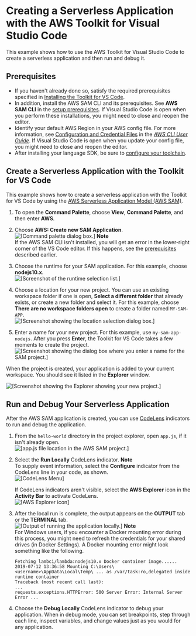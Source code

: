 # Creating a Serverless Application with the AWS Toolkit for Visual Studio Code<a name="create-sam"></a>

This example shows how to use the AWS Toolkit for Visual Studio Code to create a serverless application and then run and debug it\.

## Prerequisites<a name="create-sam-prereq"></a>
+ If you haven't already done so, satisfy the required prerequisites specified in [Installing the Toolkit for VS Code](setup-toolkit.md#setup-prereq)\.
+ In addition, install the AWS SAM CLI and its prerequisites\. See **AWS SAM CLI** in the [setup prerequisites](setup-toolkit.md#setup-prereq)\. If Visual Studio Code is open when you perform these installations, you might need to close and reopen the editor\.
+ Identify your default AWS Region in your AWS config file\. For more information, see [Configuration and Credential Files](https://docs.aws.amazon.com/cli/latest/userguide/cli-configure-files.html) in the *[AWS CLI User Guide](https://docs.aws.amazon.com/cli/latest/userguide/)*\. If Visual Studio Code is open when you update your config file, you might need to close and reopen the editor\.
+ After installing your language SDK, be sure to [configure your toolchain](setup-toolchain.md)\.

## Create a Serverless Application with the Toolkit for VS Code<a name="create-serverless-app"></a>

This example shows how to create a serverless application with the Toolkit for VS Code by using the [AWS Serverless Application Model \(AWS SAM\)](https://docs.aws.amazon.com/serverless-application-model/)\.

1. To open the **Command Palette**, choose **View**, **Command Palette**, and then enter **AWS**\.

1. Choose **AWS: Create new SAM Application**\.  
![\[Command palette dialog box.\]](http://docs.aws.amazon.com/toolkit-for-vscode/latest/userguide/images/sam-create-app-cmdlet.png)
**Note**  
If the AWS SAM CLI isn't installed, you will get an error in the lower\-right corner of the VS Code editor\. If this happens, see the [prerequisites](#create-sam-prereq) described earlier\.

1. Choose the runtime for your SAM application\. For this example, choose **nodejs10\.x**\.  
![\[Screenshot of the runtime selection list.\]](http://docs.aws.amazon.com/toolkit-for-vscode/latest/userguide/images/sam-create-app-runtime.png)

1. Choose a location for your new project\. You can use an existing workspace folder if one is open, **Select a different folder** that already exists, or create a new folder and select it\. For this example, choose **There are no workspace folders open** to create a folder named `MY-SAM-APP`\.  
![\[Screenshot showing the location selection dialog box.\]](http://docs.aws.amazon.com/toolkit-for-vscode/latest/userguide/images/sam-create-app-location.png)

1. Enter a name for your new project\. For this example, use `my-sam-app-nodejs`\. After you press **Enter**, the Toolkit for VS Code takes a few moments to create the project\.  
![\[Screenshot showing the dialog box where you enter a name for the SAM project.\]](http://docs.aws.amazon.com/toolkit-for-vscode/latest/userguide/images/sam-create-app-name.png)

When the project is created, your application is added to your current workspace\. You should see it listed in the **Explorer** window\.

![\[Screenshot showing the Explorer showing your new project.\]](http://docs.aws.amazon.com/toolkit-for-vscode/latest/userguide/images/sam-create-app-explorer.png)

## Run and Debug Your Serverless Application<a name="run-debug-sam-app"></a>

After the AWS SAM application is created, you can use [CodeLens](https://code.visualstudio.com/blogs/2017/02/12/code-lens-roundup) indicators to run and debug the application\.

1. From the `hello-world` directory in the project explorer, open `app.js`, if it isn't already open\.  
![\[app.js file location in the AWS SAM project.\]](http://docs.aws.amazon.com/toolkit-for-vscode/latest/userguide/images/sam-app-file.png)

1. Select the **Run Locally** CodeLens indicator\.
**Note**  
To supply event information, select the **Configure** indicator from the CodeLens line in your code, as shown\.  
![\[CodeLens Menu\]](http://docs.aws.amazon.com/toolkit-for-vscode/latest/userguide/images/lambda-codelens-menu.png)

   If CodeLens indicators aren't visible, select the **AWS Explorer** icon in the **Activity Bar** to activate CodeLens\.  
![\[AWS Explorer icon\]](http://docs.aws.amazon.com/toolkit-for-vscode/latest/userguide/images/aws-explorer-icon.png)

1. After the local run is complete, the output appears on the **OUTPUT** tab or the **TERMINAL** tab\.  
![\[Output of running the application locally.\]](http://docs.aws.amazon.com/toolkit-for-vscode/latest/userguide/images/sam-run-locally.png)
**Note**  
For Windows users, if you encounter a Docker mounting error during this process, you might need to refresh the credentials for your shared drives \(in Docker Settings\)\. A Docker mounting error might look something like the following\.  

   ```
   Fetching lambci/lambda:nodejs10.x Docker container image......
   2019-07-12 13:36:58 Mounting C:\Users\<username>\AppData\Local\Temp\ ... as /var/task:ro,delegated inside runtime container
   Traceback (most recent call last):
   ...
   requests.exceptions.HTTPError: 500 Server Error: Internal Server Error ...
   ```

1. Choose the **Debug Locally** CodeLens indicator to debug your application\. When in debug mode, you can set breakpoints, step through each line, inspect variables, and change values just as you would for any application\.